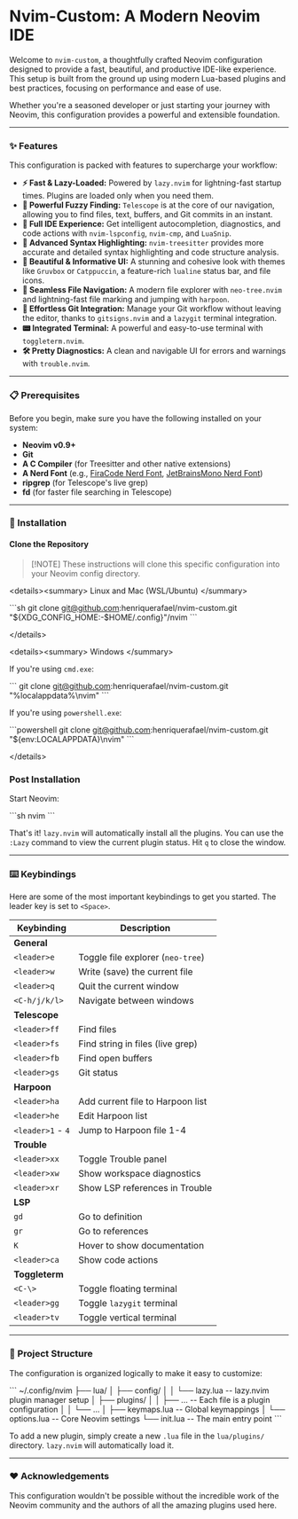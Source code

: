 # Nvim-Custom: A Modern Neovim IDE

Welcome to `nvim-custom`, a thoughtfully crafted Neovim configuration designed to provide a fast, beautiful, and productive IDE-like experience. This setup is built from the ground up using modern Lua-based plugins and best practices, focusing on performance and ease of use.

Whether you're a seasoned developer or just starting your journey with Neovim, this configuration provides a powerful and extensible foundation.

-----

### ✨ Features

This configuration is packed with features to supercharge your workflow:

  - **⚡ Fast & Lazy-Loaded:** Powered by `lazy.nvim` for lightning-fast startup times. Plugins are loaded only when you need them.
  - **🔭 Powerful Fuzzy Finding:** `Telescope` is at the core of our navigation, allowing you to find files, text, buffers, and Git commits in an instant.
  - **🧠 Full IDE Experience:** Get intelligent autocompletion, diagnostics, and code actions with `nvim-lspconfig`, `nvim-cmp`, and `LuaSnip`.
  - **🌳 Advanced Syntax Highlighting:** `nvim-treesitter` provides more accurate and detailed syntax highlighting and code structure analysis.
  - **🎨 Beautiful & Informative UI:** A stunning and cohesive look with themes like `Gruvbox` or `Catppuccin`, a feature-rich `lualine` status bar, and file icons.
  - **📁 Seamless File Navigation:** A modern file explorer with `neo-tree.nvim` and lightning-fast file marking and jumping with `harpoon`.
  - **🔧 Effortless Git Integration:** Manage your Git workflow without leaving the editor, thanks to `gitsigns.nvim` and a `lazygit` terminal integration.
  - **📟 Integrated Terminal:** A powerful and easy-to-use terminal with `toggleterm.nvim`.
  - **🛠️ Pretty Diagnostics:** A clean and navigable UI for errors and warnings with `trouble.nvim`.

-----

### 📋 Prerequisites

Before you begin, make sure you have the following installed on your system:

  - **Neovim v0.9+**
  - **Git**
  - **A C Compiler** (for Treesitter and other native extensions)
  - **A Nerd Font** (e.g., [FiraCode Nerd Font](https://www.nerdfonts.com/font-downloads), [JetBrainsMono Nerd Font](https://www.nerdfonts.com/font-downloads))
  - **ripgrep** (for Telescope's live grep)
  - **fd** (for faster file searching in Telescope)

-----

### 🚀 Installation

#### Clone the Repository

> [\!NOTE]
> These instructions will clone this specific configuration into your Neovim config directory.

\<details\>\<summary\> Linux and Mac (WSL/Ubuntu) \</summary\>

\`\`\`sh
git clone git@github.com:henriquerafael/nvim-custom.git "${XDG\_CONFIG\_HOME:-$HOME/.config}"/nvim
\`\`\`

\</details\>

\<details\>\<summary\> Windows \</summary\>

If you're using `cmd.exe`:

\`\`\`
git clone git@github.com:henriquerafael/nvim-custom.git "%localappdata%\\nvim"
\`\`\`

If you're using `powershell.exe`:

\`\`\`powershell
git clone git@github.com:henriquerafael/nvim-custom.git "${env:LOCALAPPDATA}\\nvim"
\`\`\`

\</details\>

### Post Installation

Start Neovim:

\`\`\`sh
nvim
\`\`\`

That's it\! `lazy.nvim` will automatically install all the plugins. You can use the `:Lazy` command to view the current plugin status. Hit `q` to close the window.

-----

### ⌨️ Keybindings

Here are some of the most important keybindings to get you started. The leader key is set to `<Space>`.

| Keybinding          | Description                               |
| ------------------- | ----------------------------------------- |
| **General** |                                           |
| `<leader>e`         | Toggle file explorer (`neo-tree`)         |
| `<leader>w`         | Write (save) the current file             |
| `<leader>q`         | Quit the current window                   |
| `<C-h/j/k/l>`       | Navigate between windows                  |
| **Telescope** |                                           |
| `<leader>ff`        | Find files                                |
| `<leader>fs`        | Find string in files (live grep)          |
| `<leader>fb`        | Find open buffers                         |
| `<leader>gs`        | Git status                                |
| **Harpoon** |                                           |
| `<leader>ha`        | Add current file to Harpoon list          |
| `<leader>he`        | Edit Harpoon list                         |
| `<leader>1` - `4`   | Jump to Harpoon file 1-4                  |
| **Trouble** |                                           |
| `<leader>xx`        | Toggle Trouble panel                      |
| `<leader>xw`        | Show workspace diagnostics                |
| `<leader>xr`        | Show LSP references in Trouble            |
| **LSP** |                                           |
| `gd`                | Go to definition                          |
| `gr`                | Go to references                          |
| `K`                 | Hover to show documentation               |
| `<leader>ca`        | Show code actions                         |
| **Toggleterm** |                                           |
| `<C-\>`             | Toggle floating terminal                  |
| `<leader>gg`        | Toggle `lazygit` terminal                 |
| `<leader>tv`        | Toggle vertical terminal                  |

-----

### 📁 Project Structure

The configuration is organized logically to make it easy to customize:

\`\`\`
\~/.config/nvim
├── lua/
│   ├── config/
│   │   └── lazy.lua      -- lazy.nvim plugin manager setup
│   ├── plugins/
│   │   ├── ...           -- Each file is a plugin configuration
│   │   └── ...
│   ├── keymaps.lua       -- Global keymappings
│   └── options.lua       -- Core Neovim settings
└── init.lua              -- The main entry point
\`\`\`

To add a new plugin, simply create a new `.lua` file in the `lua/plugins/` directory. `lazy.nvim` will automatically load it.

-----

### ❤️ Acknowledgements

This configuration wouldn't be possible without the incredible work of the Neovim community and the authors of all the amazing plugins used here.
